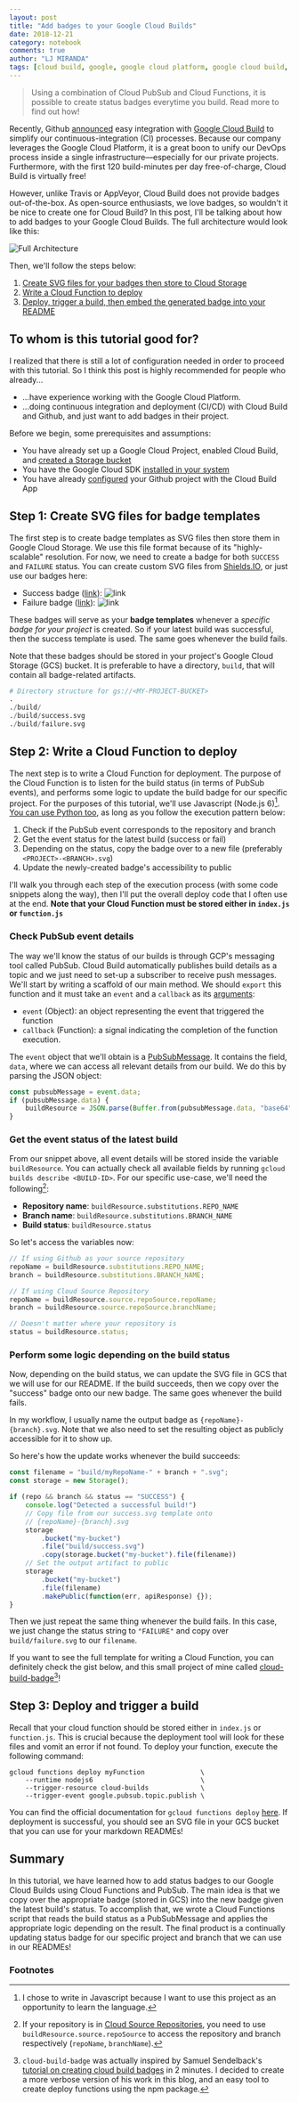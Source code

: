 ```yaml
---
layout: post
title: "Add badges to your Google Cloud Builds"
date: 2018-12-21
category: notebook
comments: true
author: "LJ MIRANDA"
tags: [cloud build, google, google cloud platform, google cloud build, badge]
---
```


> Using a combination of Cloud PubSub and Cloud Functions, it is possible to
> create status badges everytime you build. Read more to find out how!


Recently, Github
[announced](https://blog.github.com/2018-07-26-simplify-your-ci-process/) easy
integration with [Google Cloud Build](https://cloud.google.com/cloud-build/) to
simplify our continuous-integration (CI) processes. Because our company
leverages the Google Cloud Platform, it is a great boon to unify our DevOps
process inside a single infrastructure&mdash;especially for our private
projects. Furthermore, with the first 120 build-minutes per day free-of-charge,
Cloud Build is virtually free!

However, unlike Travis or AppVeyor, Cloud Build does not provide badges
out-of-the-box. As open-source enthusiasts, we love badges, so wouldn't it be
nice to create one for Cloud Build? In this post, I'll be talking about how to
add badges to your Google Cloud Builds. The full architecture would look like
this:

![Full Architecture](/assets/png/tuts/build-badge-out.png)

Then, we'll follow the steps below:
1. [Create SVG files for your badges then store to Cloud Storage](#step-1-create-svg-files-for-badge-templates) 
2. [Write a Cloud Function to deploy](#step-2-write-a-cloud-function-to-deploy)
3. [Deploy, trigger a build, then embed the generated badge into your
   README](#step-3-deploy-and-trigger-a-build)

## To whom is this tutorial good for?

I realized that there is still a lot of configuration needed in order to proceed
with this tutorial. So I think this post is highly recommended for people who already...
- ...have experience working with the Google Cloud Platform.
- ...doing continuous integration and deployment (CI/CD) with Cloud Build and Github, and just want to add badges in their project.

Before we begin, some prerequisites and assumptions:
- You have already set up a Google Cloud Project, enabled Cloud Build, and
[created a Storage bucket](https://cloud.google.com/storage/docs/creating-buckets)
- You have the Google Cloud SDK [installed in your system](https://cloud.google.com/sdk/install) 
- You have already [configured](https://github.com/marketplace/google-cloud-build) your Github project with the Cloud Build App


## Step 1: Create SVG files for badge templates 

The first step is to create badge templates as SVG files then store them in
Google Cloud Storage. We use this file format because of its "highly-scalable"
resolution. For now, we need to create a badge for both `SUCCESS` and `FAILURE`
status. You can create custom SVG files from
[Shields.IO](https://shields.io/#/), or just use our badges here:

- Success badge ([link](https://storage.googleapis.com/tm-github-builds/build/success.svg)): ![link](https://storage.googleapis.com/tm-github-builds/build/success.svg) 
- Failure badge ([link](https://storage.googleapis.com/tm-github-builds/build/failure.svg)): ![link](https://storage.googleapis.com/tm-github-builds/build/failure.svg) 

These badges will serve as your **badge templates** whenever a *specific badge for
your project* is created. So if your latest build was successful, then the
success template is used. The same goes whenever the build fails.

Note that these badges should be stored in your project's Google Cloud Storage
(GCS) bucket. It is preferable to have a directory, `build`, that will contain all
badge-related artifacts. 

```s
# Directory structure for gs://<MY-PROJECT-BUCKET> 
.
./build/
./build/success.svg
./build/failure.svg
```

## Step 2: Write a Cloud Function to deploy 

The next step is to write a Cloud Function for deployment. The purpose of the
Cloud Function is to listen for the build status (in terms of PubSub events),
and performs some logic to update the build badge for our specific project. For
the purposes of this tutorial, we'll use Javascript (Node.js 6)[^1]. [You can
use Python
too](https://cloud.google.com/functions/docs/concepts/python-runtime),  as long
as you follow the execution pattern below:

1. Check if the PubSub event corresponds to the repository and branch
2. Get the event status for the latest build (success or fail)
3. Depending on the status, copy the badge over to a new file (preferably `<PROJECT>-<BRANCH>.svg`)
4. Update the newly-created badge's accessibility to public

I'll walk you through each step of the execution process (with some code
snippets along the way), then I'll put the overall deploy code that I
often use at the end. **Note that your Cloud Function must be stored either in
`index.js` or `function.js`**

### Check PubSub event details

The way we'll know the status of our builds is through GCP's messaging tool called
PubSub. Cloud Build automatically publishes build details as a topic and we
just need to set-up a subscriber to receive push messages. We'll start by writing a scaffold of our main method. We should `export` this
function and it must take an `event` and a `callback` as its [arguments](https://cloud.google.com/functions/docs/writing/background): 

- `event` (Object): an object representing the event that triggered the function
- `callback` (Function): a signal indicating the completion of the function
    execution. 

The `event` object that we'll obtain is a
[PubSubMessage](https://cloud.google.com/pubsub/docs/reference/rest/v1/PubsubMessage).
It contains the field, `data`, where we can access all relevant details from
our build. We do this by parsing the JSON object:

```javascript
const pubsubMessage = event.data;
if (pubsubMessage.data) {
    buildResource = JSON.parse(Buffer.from(pubsubMessage.data, "base64").toString());
}
```

### Get the event status of the latest build

From our snippet above, all event details will be stored inside the variable
`buildResource`. You can actually check all available fields by running `gcloud
builds describe <BUILD-ID>`. For our specific use-case, we'll need the
following[^2]:

- **Repository name**: `buildResource.substitutions.REPO_NAME`
- **Branch name**: `buildResource.substitutions.BRANCH_NAME` 
- **Build status**: `buildResource.status`

So let's access the variables now:

```javascript
// If using Github as your source repository 
repoName = buildResource.substitutions.REPO_NAME;
branch = buildResource.substitutions.BRANCH_NAME;

// If using Cloud Source Repository
repoName = buildResource.source.repoSource.repoName;
branch = buildResource.source.repoSource.branchName;

// Doesn't matter where your repository is
status = buildResource.status;
```

### Perform some logic depending on the build status

Now, depending on the build status, we can update the SVG file in GCS that we
will use for our README. If the build succeeds, then we copy over the "success"
badge onto our new badge. The same goes whenever the build fails.

In my workflow, I usually name the output badge as `{repoName}-{branch}.svg`.
Note that we also need to set the resulting object as publicly accessible for
it to show up.

So here's how the update works whenever the build succeeds:

```javascript
const filename = "build/myRepoName-" + branch + ".svg";
const storage = new Storage();

if (repo && branch && status == "SUCCESS") {
    console.log("Detected a successful build!")
    // Copy file from our success.svg template onto
    // {repoName}-{branch}.svg
    storage
        .bucket("my-bucket")
        .file("build/success.svg")
        .copy(storage.bucket("my-bucket").file(filename))
    // Set the output artifact to public        
    storage
        .bucket("my-bucket")
        .file(filename)
        .makePublic(function(err, apiResponse) {});
}
```

Then we just repeat the same thing whenever the build fails. In this case, we
just change the status string to `"FAILURE"` and copy over `build/failure.svg`
to our `filename`.

If you want to see the full template for writing a Cloud Function, you
can definitely check the gist below, and this small project of mine called
[cloud-build-badge](https://www.npmjs.com/package/cloud-build-badge)[^3]!

<script src="https://gist.github.com/ljvmiranda921/419e7c078d98069e8fc145d6cf0b540c.js"></script>

## Step 3: Deploy and trigger a build 

Recall that your cloud function should be stored either in `index.js` or
`function.js`. This is crucial because the deployment tool will look for
these files and vomit an error if not found. To deploy your function, execute
the following command:

```shell
gcloud functions deploy myFunction              \
    --runtime nodejs6                           \
    --trigger-resource cloud-builds             \
    --trigger-event google.pubsub.topic.publish \
```

You can find the official documentation for `gcloud functions deploy`
[here](https://cloud.google.com/sdk/gcloud/reference/functions/deploy).
If deployment is successful, you should see an SVG file in your GCS bucket
that you can use for your markdown READMEs!

## Summary

In this tutorial, we have learned how to add status badges to our Google Cloud
Builds using Cloud Functions and PubSub.  The main idea is that we copy over
the appropriate badge (stored in GCS) into the new badge given the latest
build's status. To accomplish that, we wrote a Cloud Functions script that
reads the build status as a PubSubMessage and applies the appropriate logic
depending on the result. The final product is a continually updating status
badge for our specific project and branch that we can use in our READMEs!

### Footnotes

[^1]: I chose to write in Javascript because I want to use this project as an opportunity to learn the language.
[^2]: If your repository is in [Cloud Source Repositories](https://cloud.google.com/source-repositories/), you need to use `buildResource.source.repoSource` to access the repository and branch respectively (`repoName`, `branchName`). 
[^3]: `cloud-build-badge` was actually inspired by Samuel Sendelback's [tutorial on creating cloud build badges](https://github.com/sbsends/cloud-build-badge) in 2 minutes. I decided to create a more verbose version of his work in this blog, and an easy tool to create deploy functions using the npm package.

